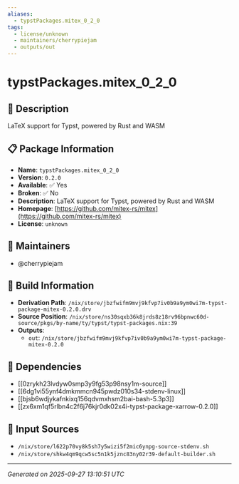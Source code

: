 ```yaml
---
aliases:
  - typstPackages.mitex_0_2_0
tags:
  - license/unknown
  - maintainers/cherrypiejam
  - outputs/out
---
```


# typstPackages.mitex_0_2_0

## 📝 Description

LaTeX support for Typst, powered by Rust and WASM

## 📋 Package Information

- **Name**: `typstPackages.mitex_0_2_0`
- **Version**: `0.2.0`
- **Available**: ✅ Yes
- **Broken**: ✅ No
- **Description**: LaTeX support for Typst, powered by Rust and WASM
- **Homepage**: [https://github.com/mitex-rs/mitex](https://github.com/mitex-rs/mitex)
- **License**: `unknown`
## 👥 Maintainers

- @cherrypiejam


## 🔧 Build Information

- **Derivation Path**: `/nix/store/jbzfwifm9mvj9kfvp7iv0b9a9ym0wi7m-typst-package-mitex-0.2.0.drv`
- **Source Position**: `/nix/store/ns30sqxb36k8jrds8z18rv96bpnwc60d-source/pkgs/by-name/ty/typst/typst-packages.nix:39`
- **Outputs**:
  - `out`:  `/nix/store/jbzfwifm9mvj9kfvp7iv0b9a9ym0wi7m-typst-package-mitex-0.2.0`

## 🔗 Dependencies

- [[0zrykh23lvdyw0smp3y9fg53p98nsy1m-source]]
- [[6dg1vi55ynf4dmkmmcn945pwdz010s34-stdenv-linux]]
- [[bjsb6wdjykafnkixq156qdvmxhsm2bai-bash-5.3p3]]
- [[zx6xm1qf5rlbn4c2f6j76kjr0dk02x4i-typst-package-xarrow-0.2.0]]

## 📁 Input Sources

- `/nix/store/l622p70vy8k5sh7y5wizi5f2mic6ynpg-source-stdenv.sh`
- `/nix/store/shkw4qm9qcw5sc5n1k5jznc83ny02r39-default-builder.sh`

---
*Generated on 2025-09-27 13:10:51 UTC*
